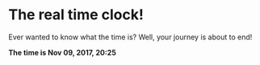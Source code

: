 # The real time clock!

Ever wanted to know what the time is? Well, your journey is about to end!

**The time is Nov 09, 2017, 20:25**